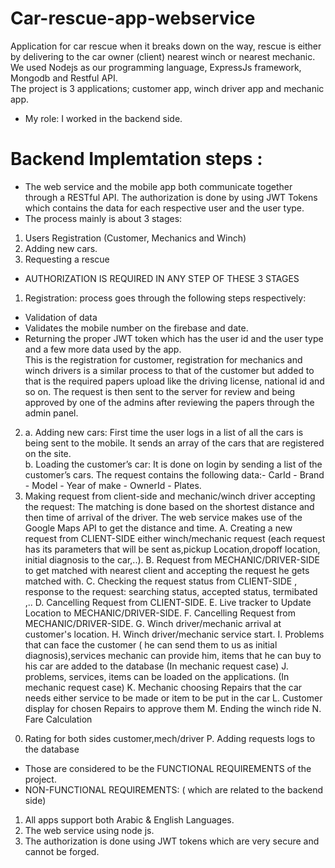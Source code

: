 # Car-rescue-app-webservice

Application for car rescue when it breaks down on the way, rescue is either by delivering to the car owner (client) nearest winch or nearest mechanic. <br />
We used Nodejs as our programming language, ExpressJs framework, Mongodb and Restful API. <br />
The project is 3 applications; customer app, winch driver app and mechanic app. <br />
- My role: I worked in the backend side.

# Backend Implemtation steps :
- The web service and the mobile app both communicate together through a RESTful API. The authorization is done by using JWT Tokens which contains the data for each respective user and the user type. <br />
- The process mainly is about 3 stages: <br />
 1. Users Registration (Customer, Mechanics and Winch)
 2. Adding new cars.
 3. Requesting a rescue
- AUTHORIZATION IS REQUIRED IN ANY STEP OF THESE 3 STAGES <br />
1) Registration: process goes through the following steps respectively: <br />
- Validation of data
- Validates the mobile number on the firebase and date.
- Returning the proper JWT token which has the user id and the user type and a few more data used by the app. <br />
This is the registration for customer, registration for mechanics and winch drivers is a similar process to that of the customer but added to that is the required papers         upload like the driving license, national id and so on. The request is then sent to the server for review and being approved by one of the admins after reviewing the papers
through the admin panel. <br />
2) a. Adding new cars: First time the user logs in a list of all the cars is being sent to the mobile. It sends an array of the cars that are registered on the site. <br />
   b. Loading the customer’s car: It is done on login by sending a list of the customer’s cars. The request contains the following data:- CarId - Brand - Model - Year of make -    OwnerId - Plates.
3) Making request from client-side and mechanic/winch driver accepting the request: The matching is done based on the shortest distance and then time of arrival of the driver. The web service makes use of the Google Maps API to get the distance and time.
A. Creating a new request from CLIENT-SIDE either winch/mechanic request (each request has its parameters that will be sent as,pickup Location,dropoff location, initial diagnosis to the car,..).
B. Request from MECHANIC/DRIVER-SIDE to get matched with nearest client and accepting the request he gets matched with.
C. Checking the request status from CLIENT-SIDE , response to the request: searching status, accepted status, termibated ,..
D. Cancelling Request from CLIENT-SIDE.
E. Live tracker to Update Location to MECHANIC/DRIVER-SIDE.
F. Cancelling Request from MECHANIC/DRIVER-SIDE.
G. Winch driver/mechanic arrival at customer's location.
H. Winch driver/mechanic service start.
I.  Problems that can face the customer ( he can send them to us as initial diagnosis),services mechanic can provide him, items that he can buy to his car are added to the database (In mechanic request case)
J. problems, services, items can be loaded on the applications. (In mechanic request case)
K. Mechanic choosing Repairs that the car needs either service to be made or item to be put in the car
L. Customer display for chosen Repairs to approve them
M. Ending the winch ride 
N. Fare Calculation
0. Rating for both sides customer,mech/driver
P. Adding requests logs to the database
- Those are considered to be the FUNCTIONAL REQUIREMENTS of the project.
- NON-FUNCTIONAL REQUIREMENTS: ( which are related to the backend side)
1. All apps support both Arabic & English Languages.
2. The web service using node js.
3. The authorization is done using JWT tokens which are very secure and cannot be forged.


